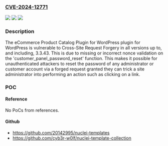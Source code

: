 ### [CVE-2024-12771](https://cve.mitre.org/cgi-bin/cvename.cgi?name=CVE-2024-12771)
![](https://img.shields.io/static/v1?label=Product&message=eCommerce%20Product%20Catalog%20Plugin%20for%20WordPress&color=blue)
![](https://img.shields.io/static/v1?label=Version&message=*%3C%3D%203.3.43%20&color=brighgreen)
![](https://img.shields.io/static/v1?label=Vulnerability&message=CWE-352%20Cross-Site%20Request%20Forgery%20(CSRF)&color=brighgreen)

### Description

The eCommerce Product Catalog Plugin for WordPress plugin for WordPress is vulnerable to Cross-Site Request Forgery in all versions up to, and including, 3.3.43. This is due to missing or incorrect nonce validation on the 'customer_panel_password_reset' function. This makes it possible for unauthenticated attackers to reset the password of any administrator or customer account via a forged request granted they can trick a site administrator into performing an action such as clicking on a link.

### POC

#### Reference
No PoCs from references.

#### Github
- https://github.com/20142995/nuclei-templates
- https://github.com/cyb3r-w0lf/nuclei-template-collection

